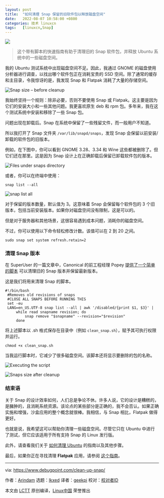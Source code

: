```yaml
---
layout: post
title:	"如何清理 Snap 保留的旧软件包以释放磁盘空间"
date:	2022-08-07 10:58:00 +0800 
categories:	技术 linuxcn 
tags:	[linuxcn,Snap]
---
```



![](/Asserts/Images//attachment/album/202208/07/105824nyac4m66a6886x6q.jpg)



> 
> 这个带有脚本的快速指南有助于清理旧的 Snap 软件包，并释放 Ubuntu 系统中的一些磁盘空间。
> 
> 
> 


我的 Ubuntu 测试系统中出现磁盘空间不足。因此，我通过 GNOME 的磁盘使用分析器进行调查，以找出哪个软件包正在消耗宝贵的 SSD 空间。除了通常的缓存和主目录，令我惊讶的是，我发现 Snap 和 Flatpak 消耗了大量的存储空间。


![Snap size – before cleanup](/Asserts/Images//attachment/album/202208/07/105828vnnz0gx4flux4qx0.jpg)


我始终坚持一个规则：除非必要，否则不要使用 Snap 或 Flatpak。这主要是因为它们的安装大小和一些其他问题。我更喜欢原生 deb 和 rpm 包。多年来，我在这个测试系统中安装和移除了一些 Snap 包。


问题出现在卸载后。Snap 在系统中保留了一些残留文件，而一般用户不知道。


所以我打开了 Snap 文件夹 `/var/lib/snapd/snaps`，发现 Snap 会保留以前安装/卸载的软件包的旧版本。


例如，在下图中，你可以看到 GNOME 3.28、3.34 和 Wine 这些都被删除了。但它们还在那里。这是因为 Snap 设计上在正确卸载后保留已卸载软件包的版本。


![Files under snaps directory](/Asserts/Images//attachment/album/202208/07/105828uftbjelhn903hs7r.jpg)


或者，你可以在终端中使用：



```
snap list --all

```

![snap list all](/Asserts/Images//attachment/album/202208/07/105829v4z9fcchu4lfhp9h.jpg)


对于保留的版本数量，默认值为 3。这意味着 Snap 会保留每个软件包的 3 个旧版本，包括当前安装版本。如果你对磁盘空间没有限制，这是可以的。


但是对于服务器和其他场景，这很容易遇到成本问题，消耗你的磁盘空间。


不过，你可以使用以下命令轻松修改计数。该值可以在 2 到 20 之间。



```
sudo snap set system refresh.retain=2

```

### 清理 Snap 版本


在 SuperUser 的一篇文章中，Canonical 的前工程经理 Popey [提供了一个简单的脚本](https://superuser.com/a/1330590) 可以清理旧的 Snap 版本并保留最新版本。


这是我们将用来清理 Snap 的脚本。



```
#!/bin/bash
 #Removes old revisions of snaps
 #CLOSE ALL SNAPS BEFORE RUNNING THIS
 set -eu
 LANG=en_US.UTF-8 snap list --all | awk '/disabled/{print $1, $3}' |
     while read snapname revision; do
         snap remove "$snapname" --revision="$revision"
     done

```

将上述脚本以 .sh 格式保存在目录中（例如 `clean_snap.sh`），赋予其可执行权限并运行。



```
chmod +x clean_snap.sh

```

当我运行脚本时，它减少了很多磁盘空间。该脚本还将显示要删除的包的名称。


![Executing the script](/Asserts/Images//attachment/album/202208/07/105830w87lwqqqp8m8j8ml.jpg)


![Snaps size after cleanup](/Asserts/Images//attachment/album/202208/07/105830pqzil2z00wqu3ukw.jpg)


### 结束语


关于 Snap 的设计效率如何，人们总是争论不休。许多人说，它的设计是糟糕的，是臃肿的，且消耗系统资源。该论点的某些部分是正确的，我不会否认。如果正确实施和增强，沙盒应用的整个概念就很棒。我相信，与 Snap 相比，Flatpak 做得更好。


也就是说，我希望这可以帮助你清理一些磁盘空间。尽管它只在 Ubuntu 中进行了测试，但它应该适用于所有支持 Snap 的 Linux 发行版。


此外，请查看我们关于 [如何清理 Ubuntu](https://www.debugpoint.com/2018/07/4-simple-steps-clean-ubuntu-system-linux/) 的指南以及其他步骤。


最后，如果你正在寻找清理 **Flatpak** 应用，请参阅 [这个指南](https://www.debugpoint.com/clean-up-flatpak/)。




---


via: <https://www.debugpoint.com/clean-up-snap/>


作者：[Arindam](https://www.debugpoint.com/author/admin1/) 选题：[lkxed](https://github.com/lkxed) 译者：[geekpi](https://github.com/geekpi) 校对：[校对者ID](https://github.com/%E6%A0%A1%E5%AF%B9%E8%80%85ID)


本文由 [LCTT](https://github.com/LCTT/TranslateProject) 原创编译，[Linux中国](https://linux.cn/) 荣誉推出
